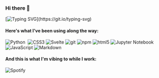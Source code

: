 ### Hi there 👋

[![Typing SVG](https://readme-typing-svg.demolab.com?font=Fira+Code&duration=3000&pause=1000&color=978CFF&vCenter=true&multiline=true&width=435&height=65&lines=I+love+learning+new+things%2C;especially+in+web+dev+and+Python!)](https://git.io/typing-svg)

#### Here's what I've been using along the way:
<p>
  <img alt="Python" src="https://img.shields.io/badge/-Python-45b8d8?style=flat-square&logo=python&logoColor=white" />
  <img alt=""Visual Studio Code" src="https://img.shields.io/badge/-Visual%20Studio%20Code-007ACC?style=flat-square&logo=visual-studio-code&logoColor=white" />
  <img alt="CSS3" src="https://img.shields.io/badge/-CSS3-5849BE?style=flat-square&logo=css3&logoColor=white" />
  <img alt="Svelte" src="https://img.shields.io/badge/-Svelte-db7092?style=flat-square&logo=svelte&logoColor=white" />
  <img alt="git" src="https://img.shields.io/badge/-Git-F05032?style=flat-square&logo=git&logoColor=white" />
  <img alt="npm" src="https://img.shields.io/badge/-NPM-CB3837?style=flat-square&logo=npm&logoColor=white" />
  <img alt="html5" src="https://img.shields.io/badge/-HTML5-E34F26?style=flat-square&logo=html5&logoColor=white" />
  <img alt="Jupyter Notebook" src="https://img.shields.io/badge/-Jupyter_Notebook-eb7325?style=flat-square&logo=jupyter&logoColor=white" />
  <img alt="JavaScript" src="https://img.shields.io/badge/-JavaScript-F9A03C?style=flat-square&logo=javascript&logoColor=white" />
  <img alt="Markdown" src="https://img.shields.io/badge/-Markdown-13aa52?style=flat-square&logo=markdown&logoColor=white" />
</p>

#### And this is what I'm vibing to while I work:
![Spotify](https://meliospotify.vercel.app/api/spotify)
                                                                                                                         
<!--
#### The cool stuff I used in this README:
- [Readme Typing SVG](https://github.com/DenverCoder1/readme-typing-svg)
- [Spotify Listening Activity App](https://github.com/novatorem/novatorem)


**MMarochovOS/MMarochovOS** is a ✨ _special_ ✨ repository because its `README.md` (this file) appears on your GitHub profile.

Here are some ideas to get you started:

- 🔭 I’m currently working on ...
- 🌱 I’m currently learning ...
- 👯 I’m looking to collaborate on ...
- 🤔 I’m looking for help with ...
- 💬 Ask me about ...
- 📫 How to reach me: ...
- 😄 Pronouns: ...
- ⚡ Fun fact: ...
-->
